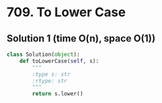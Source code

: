 # 709. To Lower Case

## Solution 1 (time O(n), space O(1))

```python
class Solution(object):
    def toLowerCase(self, s):
        """
        :type s: str
        :rtype: str
        """
        return s.lower()
```
